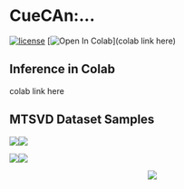 # CueCAn:...
[![license](https://img.shields.io/github/license/mashape/apistatus.svg)](LICENSE)
[![Open In Colab](https://colab.research.google.com/assets/colab-badge.svg)](colab link here)

## Inference in Colab

colab link here

## MTSVD Dataset Samples
<p align="left"><img src="demo/lanechange.gif"\><img src="demo/turn.gif"\></p>
<p align="left"><img src="demo/overtaking.gif"\><img src="demo/distracteddriving.gif"\></p>
<p align="center"><img src="demo/obstructions.gif"\></p>

